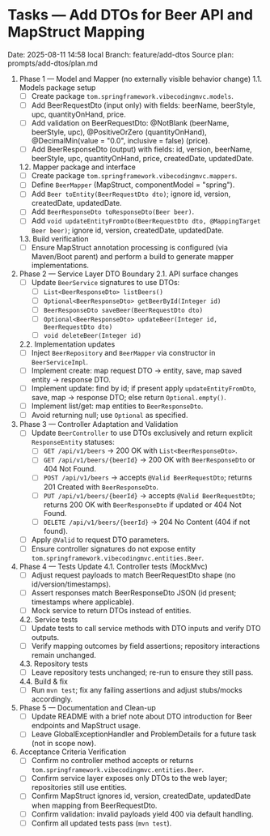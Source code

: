 # Tasks — Add DTOs for Beer API and MapStruct Mapping

Date: 2025-08-11 14:58 local
Branch: feature/add-dtos
Source plan: prompts/add-dtos/plan.md

1. Phase 1 — Model and Mapper (no externally visible behavior change)
   1.1. Models package setup
   - [ ] Create package `tom.springframework.vibecodingmvc.models`.
   - [ ] Add BeerRequestDto (input only) with fields: beerName, beerStyle, upc, quantityOnHand, price.
   - [ ] Add validation on BeerRequestDto: @NotBlank (beerName, beerStyle, upc), @PositiveOrZero (quantityOnHand), @DecimalMin(value = "0.0", inclusive = false) (price).
   - [ ] Add BeerResponseDto (output) with fields: id, version, beerName, beerStyle, upc, quantityOnHand, price, createdDate, updatedDate.

   1.2. Mapper package and interface
   - [ ] Create package `tom.springframework.vibecodingmvc.mappers`.
   - [ ] Define `BeerMapper` (MapStruct, componentModel = "spring").
   - [ ] Add `Beer toEntity(BeerRequestDto dto)`; ignore id, version, createdDate, updatedDate.
   - [ ] Add `BeerResponseDto toResponseDto(Beer beer)`.
   - [ ] Add `void updateEntityFromDto(BeerRequestDto dto, @MappingTarget Beer beer)`; ignore id, version, createdDate, updatedDate.

   1.3. Build verification
   - [ ] Ensure MapStruct annotation processing is configured (via Maven/Boot parent) and perform a build to generate mapper implementations.

2. Phase 2 — Service Layer DTO Boundary
   2.1. API surface changes
   - [ ] Update `BeerService` signatures to use DTOs:
     - [ ] `List<BeerResponseDto> listBeers()`
     - [ ] `Optional<BeerResponseDto> getBeerById(Integer id)`
     - [ ] `BeerResponseDto saveBeer(BeerRequestDto dto)`
     - [ ] `Optional<BeerResponseDto> updateBeer(Integer id, BeerRequestDto dto)`
     - [ ] `void deleteBeer(Integer id)`

   2.2. Implementation updates
   - [ ] Inject `BeerRepository` and `BeerMapper` via constructor in `BeerServiceImpl`.
   - [ ] Implement create: map request DTO -> entity, save, map saved entity -> response DTO.
   - [ ] Implement update: find by id; if present apply `updateEntityFromDto`, save, map -> response DTO; else return `Optional.empty()`.
   - [ ] Implement list/get: map entities to `BeerResponseDto`.
   - [ ] Avoid returning null; use `Optional` as specified.

3. Phase 3 — Controller Adaptation and Validation
   - [ ] Update `BeerController` to use DTOs exclusively and return explicit `ResponseEntity` statuses:
     - [ ] `GET /api/v1/beers` → 200 OK with `List<BeerResponseDto>`.
     - [ ] `GET /api/v1/beers/{beerId}` → 200 OK with `BeerResponseDto` or 404 Not Found.
     - [ ] `POST /api/v1/beers` → accepts `@Valid BeerRequestDto`; returns 201 Created with `BeerResponseDto`.
     - [ ] `PUT /api/v1/beers/{beerId}` → accepts `@Valid BeerRequestDto`; returns 200 OK with `BeerResponseDto` if updated or 404 Not Found.
     - [ ] `DELETE /api/v1/beers/{beerId}` → 204 No Content (404 if not found).
   - [ ] Apply `@Valid` to request DTO parameters.
   - [ ] Ensure controller signatures do not expose entity `tom.springframework.vibecodingmvc.entities.Beer`.

4. Phase 4 — Tests Update
   4.1. Controller tests (MockMvc)
   - [ ] Adjust request payloads to match BeerRequestDto shape (no id/version/timestamps).
   - [ ] Assert responses match BeerResponseDto JSON (id present; timestamps where applicable).
   - [ ] Mock service to return DTOs instead of entities.

   4.2. Service tests
   - [ ] Update tests to call service methods with DTO inputs and verify DTO outputs.
   - [ ] Verify mapping outcomes by field assertions; repository interactions remain unchanged.

   4.3. Repository tests
   - [ ] Leave repository tests unchanged; re-run to ensure they still pass.

   4.4. Build & fix
   - [ ] Run `mvn test`; fix any failing assertions and adjust stubs/mocks accordingly.

5. Phase 5 — Documentation and Clean-up
   - [ ] Update README with a brief note about DTO introduction for Beer endpoints and MapStruct usage.
   - [ ] Leave GlobalExceptionHandler and ProblemDetails for a future task (not in scope now).

6. Acceptance Criteria Verification
   - [ ] Confirm no controller method accepts or returns `tom.springframework.vibecodingmvc.entities.Beer`.
   - [ ] Confirm service layer exposes only DTOs to the web layer; repositories still use entities.
   - [ ] Confirm MapStruct ignores id, version, createdDate, updatedDate when mapping from BeerRequestDto.
   - [ ] Confirm validation: invalid payloads yield 400 via default handling.
   - [ ] Confirm all updated tests pass (`mvn test`).
